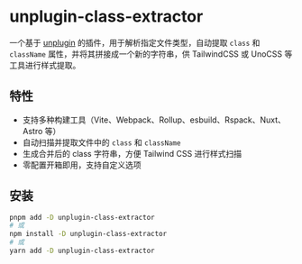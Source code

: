 # unplugin-class-extractor

一个基于 [unplugin](https://github.com/unplugin/unplugin) 的插件，用于解析指定文件类型，自动提取 `class` 和 `className` 属性，并将其拼接成一个新的字符串，供 TailwindCSS 或 UnoCSS 等工具进行样式提取。

## 特性

- 支持多种构建工具（Vite、Webpack、Rollup、esbuild、Rspack、Nuxt、Astro 等）
- 自动扫描并提取文件中的 `class` 和 `className`
- 生成合并后的 class 字符串，方便 Tailwind CSS 进行样式扫描
- 零配置开箱即用，支持自定义选项

## 安装

```bash
pnpm add -D unplugin-class-extractor
# 或
npm install -D unplugin-class-extractor
# 或
yarn add -D unplugin-class-extractor
```
